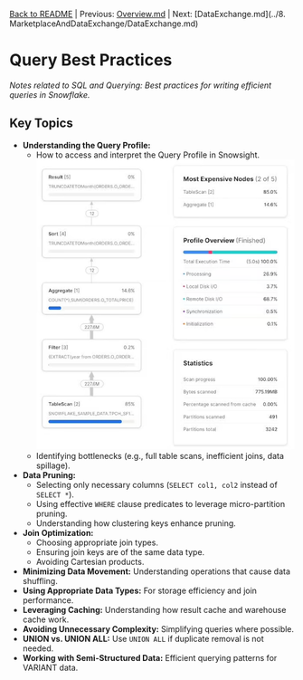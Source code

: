 [Back to README](../README.md) | Previous: [Overview.md](Overview.md) | Next: [DataExchange.md](../8. MarketplaceAndDataExchange/DataExchange.md)

# Query Best Practices

*Notes related to SQL and Querying: Best practices for writing efficient queries in Snowflake.*

## Key Topics
*   **Understanding the Query Profile:**
    *   How to access and interpret the Query Profile in Snowsight.
    ![Query Profile](../images/QueryProfile.png)
    *   Identifying bottlenecks (e.g., full table scans, inefficient joins, data spillage).
*   **Data Pruning:**
    *   Selecting only necessary columns (`SELECT col1, col2` instead of `SELECT *`).
    *   Using effective `WHERE` clause predicates to leverage micro-partition pruning.
    *   Understanding how clustering keys enhance pruning.
*   **Join Optimization:**
    *   Choosing appropriate join types.
    *   Ensuring join keys are of the same data type.
    *   Avoiding Cartesian products.
*   **Minimizing Data Movement:** Understanding operations that cause data shuffling.
*   **Using Appropriate Data Types:** For storage efficiency and join performance.
*   **Leveraging Caching:** Understanding how result cache and warehouse cache work.
*   **Avoiding Unnecessary Complexity:** Simplifying queries where possible.
*   **UNION vs. UNION ALL:** Use `UNION ALL` if duplicate removal is not needed.
*   **Working with Semi-Structured Data:** Efficient querying patterns for VARIANT data.
